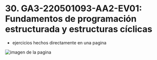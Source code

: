 # 30. GA3-220501093-AA2-EV01: Fundamentos de programación estructurada y estructuras cíclicas
- ejercicios hechos directamente en una pagina

![imagen de la pagina](https://github.com/user-attachments/assets/4d940bda-f363-484f-a793-d8409e57d3dd)

